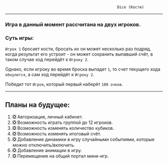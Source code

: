                                                       Dice (Кости)
____
### Игра в данный момент рассчитана на двух игроков. 
### Суть игры:
`Игрок 1` бросает кости, бросать их он может несколько раз подряд, когда результат его устроит - он может сохранить выпавший счёт, в таком случае ход перейдёт к `Игроку 2`.

Однако, если игроку во время броска выпадет `1`, то счет текущего хода `обнулится`, а сам ход перейдёт к `Игроку 2`. 

Победит тот `Игрок`, который первый наберёт `100 очков`.
____
## Планы на будущее:
1. :negative_squared_cross_mark: Авторизация, личный кабинет.
2. :negative_squared_cross_mark: Возможность играть группой до 12 игроков. 
3. :negative_squared_cross_mark: Возможность изменять количество кубиков. 
4. :negative_squared_cross_mark: Возможность изменять итоговый счёт. 
5. :negative_squared_cross_mark: Добавление динамики в игру случайными событиями, которые можно отключить/включить.
6. :negative_squared_cross_mark: Добавление анимации в игру. 
7. :negative_squared_cross_mark: Перемещение на общий портал мини-игр. 
